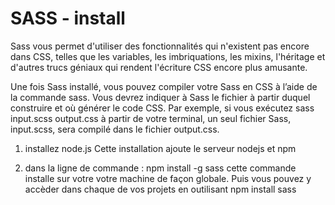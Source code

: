 # SASS - install

Sass vous permet d'utiliser des fonctionnalités qui n'existent pas encore dans CSS, telles que les variables, les imbriquations, les mixins, l'héritage et d'autres trucs géniaux qui rendent l'écriture CSS encore plus amusante.

Une fois Sass installé, vous pouvez compiler votre Sass en CSS à l’aide de la commande sass. Vous devrez indiquer à Sass le fichier à partir duquel construire et où générer le code CSS. Par exemple, si vous exécutez sass input.scss output.css à partir de votre terminal, un seul fichier Sass, input.scss, sera compilé dans le fichier output.css.

1) installez node.js
	Cette installation ajoute le serveur nodejs et npm

2) dans la ligne de commande : npm install -g sass
	cette commande installe sur votre votre machine de façon globale. Puis vous pouvez y accèder dans chaque de vos projets en outilisant npm install sass

